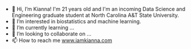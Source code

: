 - 👋 Hi, I’m Kianna! I'm 21 years old and I'm an incoming Data Science and Engineering graduate student at North Carolina A&T State University.
- 👀 I’m interested in biostatistics and machine learning.
- 🌱 I’m currently learning ... 
- 💞️ I’m looking to collaborate on ...
- 📫 How to reach me www.iamkianna.com

<!---
kiannaamaya/kiannaamaya is a ✨ special ✨ repository because its `README.md` (this file) appears on your GitHub profile.
You can click the Preview link to take a look at your changes.
--->
